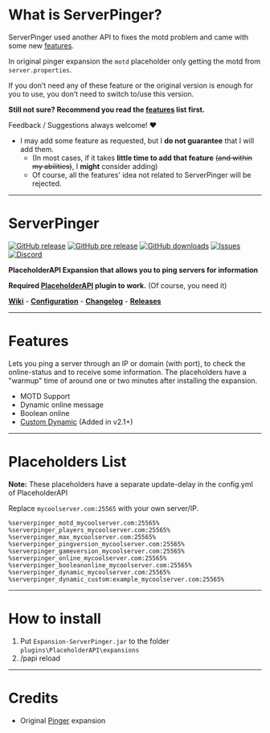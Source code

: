 
# What is ServerPinger?

ServerPinger used another API to fixes the motd problem and came with some new [features](#features).

In original pinger expansion the `motd` placeholder only getting the motd from `server.properties`.

If you don’t need any of these feature or the original version is enough for you to use, you don’t need to switch to/use this version.

**Still not sure? Recommend you read the [features](#features) list first.**

Feedback / Suggestions always welcome! ❤

* I may add some feature as requested, but I **do not guarantee** that I will add them.
    * (In most cases, if it takes **little time to add that feature** ~~(and within my abilities)~~, I **might** consider adding)
    * Of course, all the features' idea not related to ServerPinger will be rejected.

---

# ServerPinger

[![GitHub release][latest-release]][github-release-url] 
[![GitHub pre release][latest-pre-release]][github-release-url]
[![GitHub downloads][downloads]][github-release-url]
[![Issues][issues-shield]][issues-url]
[![Discord][discord-shield]][discord-url]

**PlaceholderAPI Expansion that allows you to ping servers for information**

**Required [PlaceholderAPI](https://www.spigotmc.org/resources/placeholderapi.6245/) plugin to work.** (Of course, you need it)

**[Wiki](https://happyareabean.gitbook.io/bean-docs/plugins/serverpinger)** - **[Configuration](https://happyareabean.gitbook.io/bean-docs/plugins/serverpinger/configuration)** - **[Changelog](https://happyareabean.gitbook.io/bean-docs/plugins/serverpinger/changelog)** - **[Releases](https://github.com/HappyAreaBean/ServerPinger-PAPI-Expansion/releases)**

---

# Features
Lets you ping a server through an IP or domain (with port), to check the online-status and to receive some information.
The placeholders have a "warmup" time of around one or two minutes after installing the expansion.
* MOTD Support
* Dynamic online message
* Boolean online
* [Custom Dynamic](https://happyareabean.gitbook.io/bean-docs/plugins/serverpinger/custom-dynamic) (Added in v2.1+)

---

# Placeholders List
**Note:** These placeholders have a separate update-delay in the config.yml of PlaceholderAPI

Replace `mycoolserver.com:25565` with your own server/IP.
```
%serverpinger_motd_mycoolserver.com:25565%
%serverpinger_players_mycoolserver.com:25565%
%serverpinger_max_mycoolserver.com:25565%
%serverpinger_pingversion_mycoolserver.com:25565%
%serverpinger_gameversion_mycoolserver.com:25565%
%serverpinger_online_mycoolserver.com:25565%
%serverpinger_booleanonline_mycoolserver.com:25565%
%serverpinger_dynamic_mycoolserver.com:25565%
%serverpinger_dynamic_custom:example_mycoolserver.com:25565%
```

---

# How to install
1. Put `Expansion-ServerPinger.jar` to the folder `plugins\PlaceholderAPI\expansions`
2. /papi reload

---

# Credits

* Original [Pinger](https://github.com/PlaceholderAPI/Pinger-Expansion) expansion

[github-release-url]: https://github.com/HappyAreaBean/ServerPinger-PAPI-Expansion/releases
[latest-release]: https://img.shields.io/github/v/release/HappyAreaBean/ServerPinger-PAPI-Expansion?label=Version&style=for-the-badge
[latest-pre-release]: https://img.shields.io/github/v/release/HappyAreaBean/ServerPinger-PAPI-Expansion?include_prereleases&label=pre%20release&style=for-the-badge&color=CD7F32
[downloads]: https://img.shields.io/github/downloads/HappyAreaBean/ServerPinger-PAPI-Expansion/total?label=Downloads&style=for-the-badge

[discord-shield]: https://img.shields.io/discord/347679658369613826?color=darkblue&label=DISCORD&style=for-the-badge
[discord-url]: https://go.happyareabean.cc/supportdiscord
[issues-shield]: https://img.shields.io/github/issues/HappyAreaBean/ServerPinger-PAPI-Expansion.svg?style=for-the-badge
[issues-url]: https://github.com/HappyAreaBean/ServerPinger-PAPI-Expansion/issues